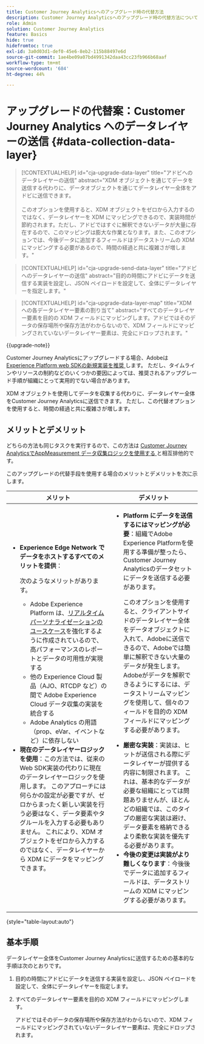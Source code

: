```yaml
---
title: Customer Journey Analyticsへのアップグレード時の代替方法
description: Customer Journey Analyticsへのアップグレード時の代替方法について説明します
role: Admin
solution: Customer Journey Analytics
feature: Basics
hide: true
hidefromtoc: true
exl-id: 3a0d03d1-def0-45e6-8eb2-115b88497e6d
source-git-commit: 1ae4be09a07bd4991342daa43cc23fb966b68aaf
workflow-type: tm+mt
source-wordcount: '684'
ht-degree: 44%

---
```


# アップグレードの代替案：Customer Journey Analytics へのデータレイヤーの送信 {#data-collection-data-layer}

<!-- markdownlint-disable MD034 -->

>[!CONTEXTUALHELP]
>id="cja-upgrade-data-layer"
>title="アドビへのデータレイヤーの送信"
>abstract="XDM オブジェクトを通じてデータを送信する代わりに、データオブジェクトを通じてデータレイヤー全体をアドビに送信できます。<br><br>このオプションを使用すると、XDM オブジェクトをゼロから入力するのではなく、データレイヤーを XDM にマッピングできるので、実装時間が節約されます。ただし、アドビではすぐに解釈できないデータが大量に存在するので、このマッピングは膨大な作業となります。また、このオプションでは、今後データに追加するフィールドはデータストリームの XDM にマッピングする必要があるので、時間の経過と共に複雑さが増します。"

<!-- markdownlint-enable MD034 -->

<!-- markdownlint-disable MD034 -->

>[!CONTEXTUALHELP]
>id="cja-upgrade-send-data-layer"
>title="アドビへのデータレイヤーの送信"
>abstract="目的の時間にアドビにデータを送信する実装を設定し、JSON ペイロードを設定して、全体にデータレイヤーを指定します。"

<!-- markdownlint-enable MD034 -->

<!-- markdownlint-disable MD034 -->

>[!CONTEXTUALHELP]
>id="cja-upgrade-data-layer-map"
>title="XDM への各データレイヤー要素の割り当て"
>abstract="すべてのデータレイヤー要素を目的の XDM フィールドにマッピングします。アドビではそのデータの保存場所や保存方法がわからないので、XDM フィールドにマッピングされていないデータレイヤー要素は、完全にドロップされます。"

<!-- markdownlint-enable MD034 -->

{{upgrade-note}}

Customer Journey Analyticsにアップグレードする場合、Adobeは [Experience Platform web SDKの新規実装を推奨 ](/help/getting-started/cja-upgrade/cja-upgrade-recommendations.md) します。 ただし、タイムラインやリソースの制約などのいくつかの要因によっては、推奨されるアップグレード手順が組織にとって実用的でない場合があります。

XDM オブジェクトを使用してデータを収集する代わりに、データレイヤー全体をCustomer Journey Analyticsに送信できます。 ただし、この代替オプションを使用すると、時間の経過と共に複雑さが増します。

## メリットとデメリット

どちらの方法も同じタスクを実行するので、この方法は [Customer Journey AnalyticsでAppMeasurement データ収集ロジックを使用する ](/help/getting-started/cja-upgrade/cja-upgrade-alternative-appmeasurement.md) と相互排他的です。

このアップグレードの代替手段を使用する場合のメリットとデメリットを次に示します。

| メリット | デメリット |
|----------|---------|
| <ul><li>**Experience Edge Network でデータをホストするすべてのメリットを提供**： <p>次のようなメリットがあります。</p><ul><li>Adobe Experience Platform は、[リアルタイムパーソナライゼーションのユースケース](https://experienceleague.adobe.com/docs/experience-platform/destinations/ui/activate/configure-personalization-destinations.html?lang=ja)を強化するように作成されているので、高パフォーマンスのレポートとデータの可用性が実現する</li><li>他の Experience Cloud 製品（AJO、RTCDP など）の間で Adobe Experience Cloud データ収集の実装を統合する</li><li>Adobe Analytics の用語（prop、eVar、イベントなど）に依存しない</li></ul><li>**現在のデータレイヤーロジックを使用**：この方法では、従来の Web SDK実装の代わりに現在のデータレイヤーロジックを使用します。 このアプローチには何らかの設定が必要ですが、ゼロからまったく新しい実装を行う必要はなく、データ要素やタグルールを入力する必要もありません。 これにより、XDM オブジェクトをゼロから入力するのではなく、データレイヤーから XDM にデータをマッピングできます。</li></ul> | <ul><li>**Platform にデータを送信するにはマッピングが必要**：組織でAdobe Experience Platformを使用する準備が整ったら、Customer Journey Analyticsのデータセットにデータを送信する必要があります。 <p>このオプションを使用すると、クライアントサイドのデータレイヤー全体をデータオブジェクトに入れて、Adobeに送信できるので、Adobeでは簡単に解釈できない大量のデータが発生します。 Adobeがデータを解釈できるようにするには、データストリームマッピングを使用して、個々のフィールドを目的の XDM フィールドにマッピングする必要があります。</p></li><li>**厳密な実装**：実装は、ヒットが送信される際にデータレイヤーが提供する内容に制限されます。 これは、基本的なデータが必要な組織にとっては問題ありませんが、ほとんどの組織では、このタイプの厳密な実装は避け、データ要素を格納できるより柔軟な実装を優先する必要があります。</li><li>**今後の変更は実装がより難しくなります**：今後後でデータに追加するフィールドは、データストリームの XDM にマッピングする必要があります。</li></ul> |

{style="table-layout:auto"}

## 基本手順

データレイヤー全体をCustomer Journey Analyticsに送信するための基本的な手順は次のとおりです。

1. 目的の時間にアドビにデータを送信する実装を設定し、JSON ペイロードを設定して、全体にデータレイヤーを指定します。

1. すべてのデータレイヤー要素を目的の XDM フィールドにマッピングします。

   アドビではそのデータの保存場所や保存方法がわからないので、XDM フィールドにマッピングされていないデータレイヤー要素は、完全にドロップされます。
